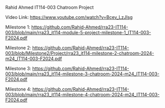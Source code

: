 Rahid Ahmed IT114-003 Chatroom Project

Video Link: https://www.youtube.com/watch?v=Bcev_LzJIsg

Milestone 1:  https://github.com/Rahid-Ahmed/rra23-IT114-003/blob/main/rra23_it114-module-5-project-milestone-1_IT114-003-F2024.pdf

Milestone 2: https://github.com/Rahid-Ahmed/rra23-IT114-003/blob/Milestone2/Project/rra23_it114-milestone-2-chatroom-2024-m24_IT114-003-F2024.pdf


Milestone 3: https://github.com/Rahid-Ahmed/rra23-IT114-003/blob/main/rra23_it114-milestone-3-chatroom-2024-m24_IT114-003-F2024.pdf

Milestone 4: https://github.com/Rahid-Ahmed/rra23-IT114-003/blob/main/rra23_it114-milestone-4-chatroom-2024-m24_IT114-003-F2024.pdf